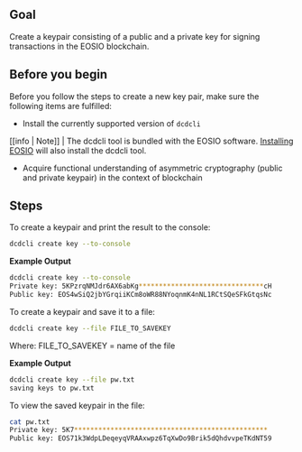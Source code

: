 ## Goal
Create a keypair consisting of a public and a private key for signing transactions in the EOSIO blockchain.

## Before you begin
Before you follow the steps to create a new key pair, make sure the following items are fulfilled:


* Install the currently supported version of `dcdcli`

[[info | Note]]
| The dcdcli tool is bundled with the EOSIO software. [Installing EOSIO](../../00_install/index.md) will also install the dcdcli tool. 

* Acquire functional understanding of asymmetric cryptography (public and private keypair) in the context of blockchain

## Steps

To create a keypair and print the result to the console:

```sh
dcdcli create key --to-console
```

**Example Output**

```sh
dcdcli create key --to-console
Private key: 5KPzrqNMJdr6AX6abKg*******************************cH
Public key: EOS4wSiQ2jbYGrqiiKCm8oWR88NYoqnmK4nNL1RCtSQeSFkGtqsNc
```


To create a keypair and save it to a file:

```sh
dcdcli create key --file FILE_TO_SAVEKEY
```
Where: FILE_TO_SAVEKEY = name of the file

**Example Output**
```sh
dcdcli create key --file pw.txt         
saving keys to pw.txt
```

To view the saved keypair in the file:
```sh
cat pw.txt
Private key: 5K7************************************************
Public key: EOS71k3WdpLDeqeyqVRAAxwpz6TqXwDo9Brik5dQhdvvpeTKdNT59
```
